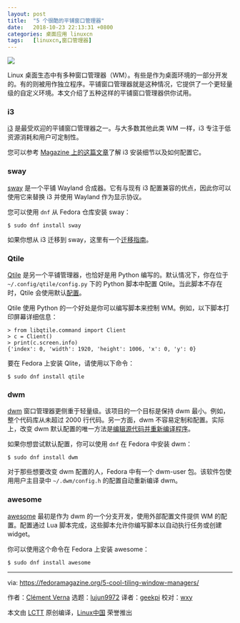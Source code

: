 ```yaml
---
layout: post
title:	"5 个很酷的平铺窗口管理器"
date:	2018-10-23 22:13:31 +0800 
categories:	桌面应用 linuxcn 
tags:	[linuxcn,窗口管理器]
---
```



![](/Asserts/Images//attachment/album/201810/23/221336pyy3mdxbyebcbcj3.jpg)


Linux 桌面生态中有多种窗口管理器（WM）。有些是作为桌面环境的一部分开发的。有的则被用作独立程序。平铺窗口管理器就是这种情况，它提供了一个更轻量级的自定义环境。本文介绍了五种这样的平铺窗口管理器供你试用。


### i3


[i3](https://i3wm.org/) 是最受欢迎的平铺窗口管理器之一。与大多数其他此类 WM 一样，i3 专注于低资源消耗和用户可定制性。


您可以参考 [Magazine 上的这篇文章](https://fedoramagazine.org/getting-started-i3-window-manager/)了解 i3 安装细节以及如何配置它。


### sway


[sway](https://swaywm.org/) 是一个平铺 Wayland 合成器。它有与现有 i3 配置兼容的优点，因此你可以使用它来替换 i3 并使用 Wayland 作为显示协议。


您可以使用 `dnf` 从 Fedora 仓库安装 sway：



```
$ sudo dnf install sway
```

如果你想从 i3 迁移到 sway，这里有一个[迁移指南](https://github.com/swaywm/sway/wiki/i3-Migration-Guide)。


### Qtile


[Qtile](http://www.qtile.org/) 是另一个平铺管理器，也恰好是用 Python 编写的。默认情况下，你在位于 `~/.config/qtile/config.py` 下的 Python 脚本中配置 Qtile。当此脚本不存在时，Qtile 会使用默认[配置](https://github.com/qtile/qtile/blob/develop/libqtile/resources/default_config.py)。


Qtile 使用 Python 的一个好处是你可以编写脚本来控制 WM。例如，以下脚本打印屏幕详细信息：



```
> from libqtile.command import Client
> c = Client()
> print(c.screen.info)
{'index': 0, 'width': 1920, 'height': 1006, 'x': 0, 'y': 0}
```

要在 Fedora 上安装 Qlite，请使用以下命令：



```
$ sudo dnf install qtile
```

### dwm


[dwm](https://dwm.suckless.org/) 窗口管理器更侧重于轻量级。该项目的一个目标是保持 dwm 最小。例如，整个代码库从未超过 2000 行代码。另一方面，dwm 不容易定制和配置。实际上，改变 dwm 默认配置的唯一方法是[编辑源代码并重新编译程序](https://dwm.suckless.org/customisation/)。


如果你想尝试默认配置，你可以使用 `dnf` 在 Fedora 中安装 dwm：



```
$ sudo dnf install dwm
```

对于那些想要改变 dwm 配置的人，Fedora 中有一个 dwm-user 包。该软件包使用用户主目录中 `~/.dwm/config.h` 的配置自动重新编译 dwm。


### awesome


[awesome](https://awesomewm.org/) 最初是作为 dwm 的一个分支开发，使用外部配置文件提供 WM 的配置。配置通过 Lua 脚本完成，这些脚本允许你编写脚本以自动执行任务或创建 widget。


你可以使用这个命令在 Fedora 上安装 awesome：



```
$ sudo dnf install awesome
```



---


via: <https://fedoramagazine.org/5-cool-tiling-window-managers/>


作者：[Clément Verna](https://fedoramagazine.org) 选题：[lujun9972](https://github.com/lujun9972) 译者：[geekpi](https://github.com/geekpi) 校对：[wxy](https://github.com/wxy)


本文由 [LCTT](https://github.com/LCTT/TranslateProject) 原创编译，[Linux中国](https://linux.cn/) 荣誉推出
